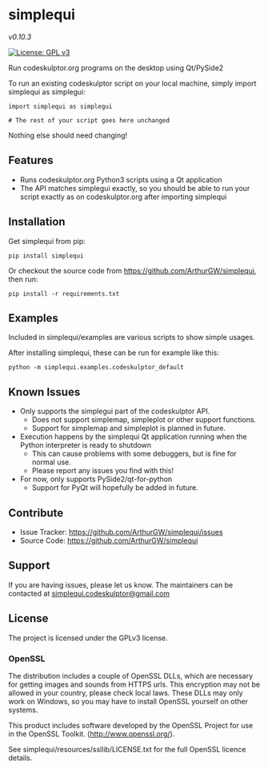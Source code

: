 # simplequi

*v0.10.3*

[![License: GPL v3](https://img.shields.io/badge/License-GPLv3-blue.svg)](https://www.gnu.org/licenses/gpl-3.0)

Run codeskulptor.org programs on the desktop using Qt/PySide2

To run an existing codeskulptor script on your local machine, simply import simplequi as simplegui:

    import simplequi as simplegui
    
    # The rest of your script goes here unchanged
    
Nothing else should need changing!

## Features

- Runs codeskulptor.org Python3 scripts using a Qt application
- The API matches simplegui exactly, so you should be able to run your script exactly as on codeskulptor.org after importing simplequi

## Installation

Get simplequi from pip:

    pip install simplequi
    
Or checkout the source code from https://github.com/ArthurGW/simplequi, then run:

    pip install -r requirements.txt
    
## Examples

Included in simplequi/examples are various scripts to show simple usages.

After installing simplequi, these can be run for example like this:

    python -m simplequi.examples.codeskulptor_default
    
## Known Issues

- Only supports the simplegui part of the codeskulptor API.
    - Does not support simplemap, simpleplot or other support  functions.
    - Support for simplemap and simpleplot is planned in future.
- Execution happens by the simplequi Qt application running when the Python interpreter is ready to shutdown
    - This can cause problems with some debuggers, but is fine for normal use.
    - Please report any issues you find with this!
- For now, only supports PySide2/qt-for-python
    - Support for PyQt will hopefully be added in future.

## Contribute

- Issue Tracker: https://github.com/ArthurGW/simplequi/issues
- Source Code: https://github.com/ArthurGW/simplequi

## Support

If you are having issues, please let us know.
The maintainers can be contacted at simplequi.codeskulptor@gmail.com

## License

The project is licensed under the GPLv3 license.

### OpenSSL

The distribution includes a couple of OpenSSL DLLs, which are necessary for getting images and sounds from HTTPS urls.  This
encryption may not be allowed in your country, please check local laws.  These DLLs may only work on Windows, so you
may have to install OpenSSL yourself on other systems.

This product includes software developed by the OpenSSL Project for use in the OpenSSL Toolkit. (http://www.openssl.org/).

See simplequi/resources/ssllib/LICENSE.txt for the full OpenSSL licence details.